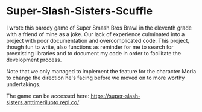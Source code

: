 # Super-Slash-Sisters-Scuffle

I wrote this parody game of Super Smash Bros Brawl in the eleventh grade with a friend of mine as a joke. Our lack of experience culminated into a project with poor documentation and overcomplicated code. This project, though fun to write, also functions as reminder for me to search for preexisting libraries and to document my code in order to facilitate the development process. 

Note that we only managed to implement the feature for the character Moria to change the direction he's facing before we moved on to more worthy undertakings. 

The game can be accessed here: https://super-slash-sisters.anttimeriluoto.repl.co/ 
